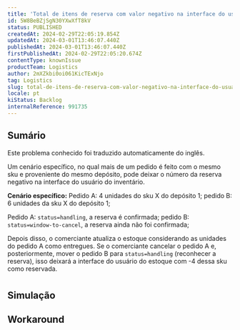 ```yaml
---
title: 'Total de itens de reserva com valor negativo na interface do usuário do inventário'
id: 5W8BeBZjSgN30YXwXfT8kV
status: PUBLISHED
createdAt: 2024-02-29T22:05:19.854Z
updatedAt: 2024-03-01T13:46:07.440Z
publishedAt: 2024-03-01T13:46:07.440Z
firstPublishedAt: 2024-02-29T22:05:20.674Z
contentType: knownIssue
productTeam: Logistics
author: 2mXZkbi0oi061KicTExNjo
tag: Logistics
slug: total-de-itens-de-reserva-com-valor-negativo-na-interface-do-usuario-do-inventario
locale: pt
kiStatus: Backlog
internalReference: 991735
---
```


## Sumário

<div class="alert alert-info">
  <p>Este problema conhecido foi traduzido automaticamente do inglês.</p>
</div>



Um cenário específico, no qual mais de um pedido é feito com o mesmo sku e proveniente do mesmo depósito, pode deixar o número da reserva negativo na interface do usuário do inventário.

**Cenário específico:**
Pedido A: 4 unidades do sku X do depósito 1;
pedido B: 6 unidades da sku X do depósito 1;

Pedido A: `status=handling`, a reserva é confirmada;
pedido B: `status=window-to-cancel`, a reserva ainda não foi confirmada;

Depois disso, o comerciante atualiza o estoque considerando as unidades do pedido A como entregues. Se o comerciante cancelar o pedido A e, posteriormente, mover o pedido B para `status=handling` (reconhecer a reserva), isso deixará a interface do usuário do estoque com -4 dessa sku como reservada.


#

## Simulação



## Workaround




